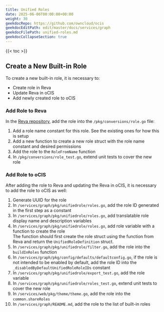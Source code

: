 ```yaml
---
title: Unified Roles
date: 2025-06-06T00:00:00+00:00
weight: 30
geekdocRepo: https://github.com/owncloud/ocis
geekdocEditPath: edit/master/docs/services/graph
geekdocFilePath: unified-roles.md
geekdocCollapseSection: true
---
```


{{< toc >}}

## Create a New Built-in Role

To create a new built-in role, it is necessary to:

- Create role in Reva
- Update Reva in oCIS
- Add newly created role to oCIS

### Add Role to Reva

In the [Reva repository](https://github.com/owncloud/reva), add the role into the `/pkg/conversions/role.go` file:

1. Add a role name constant for this role. See the existing ones for how this is setup
1. Add a new function to create a new role struct with the role name constant and desired permissions
1. Add the role to the `RoleFromName` function
1. In `/pkg/conversions/role_test.go`, extend unit tests to cover the new role

### Add Role to oCIS

After adding the role to Reva and updating the Reva in oCIS, it is necessary to add the role to oCIS as well:

1. Generate UUID for the role
1. In `/services/graph/pkg/unifiedrole/roles.go`, add the role ID generated in the first step as a constant
1. In `/services/graph/pkg/unifiedrole/roles.go`, add translatable role display name and description variables
1. In `/services/graph/pkg/unifiedrole/roles.go`, add role variable with a function to create the role\
The function should first create the role struct using the function from Reva and return the `UnifiedRoleDefinition` struct.
1. In `/services/graph/pkg/unifiedrole/filter.go`, add the role into the `buildInRoles` function
1. In `/services/graph/pkg/config/defaults/defaultconfig.go`, if the role is not intended to be enabled by default, add the role ID into the `_disabledByDefaultUnifiedRoleRoleIDs` constant
1. In `/services/graph/pkg/unifiedrole/export_test.go`, add the role variable
1. In `/services/graph/pkg/unifiedrole/roles_test.go`, extend unit tests to cover the new role
1. In `/services/web/pkg/theme/theme.go`, add the role into the `common.shareRoles`
2. In `/services/graph/README.md`, add the role to the list of built-in roles
